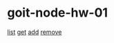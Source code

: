 # goit-node-hw-01

[list](https://monosnap.com/file/s1TqF3tn3Jb1eKTgdyPMbsbHkhvbrX)
[get](https://monosnap.com/file/qfYuvStPfg8aJq1PTWn2QAMWxx90OI)
[add](https://monosnap.com/file/U0W7QR4N1zgRtY4UTLEErGFoweeFf3)
[remove](https://monosnap.com/file/oSjcdvdGgtPmoKjwPRGLWPMFFk5CpK)
